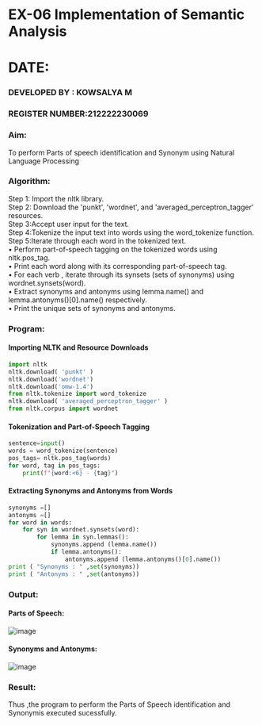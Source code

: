 # EX-06 Implementation of Semantic Analysis
# DATE:
### DEVELOPED BY : KOWSALYA M
### REGISTER NUMBER:212222230069
### Aim: 
To perform Parts of speech identification and Synonym using Natural Language Processing
### Algorithm:
Step 1: Import the nltk library.<br>
Step 2: Download the 'punkt', 'wordnet', and 'averaged_perceptron_tagger' resources.<br>
Step 3:Accept user input for the text.<br>
Step 4:Tokenize the input text into words using the word_tokenize function.<br>
Step 5:Iterate through each word in the tokenized text.<br>
•	Perform part-of-speech tagging on the tokenized words using nltk.pos_tag.<br>
•	Print each word along with its corresponding part-of-speech tag.<br>
•	For each verb , iterate through its synsets (sets of synonyms) using wordnet.synsets(word).<br>
•	Extract synonyms and antonyms using lemma.name() and lemma.antonyms()[0].name() respectively.<br>
•	Print the unique sets of synonyms and antonyms.
### Program:

#### Importing NLTK and Resource Downloads

```Python
import nltk
nltk.download( 'punkt' )
nltk.download('wordnet')
nltk.download('omw-1.4')
from nltk.tokenize import word_tokenize
nltk.download( 'averaged_perceptron_tagger' )
from nltk.corpus import wordnet
```
#### Tokenization and Part-of-Speech Tagging

```Python
sentence=input()
words = word_tokenize(sentence)
pos_tags= nltk.pos_tag(words)
for word, tag in pos_tags:
    print(f"{word:<6} - {tag}")
```
#### Extracting Synonyms and Antonyms from Words

```Python
synonyms =[]
antonyms =[]
for word in words:
    for syn in wordnet.synsets(word):
        for lemma in syn.lemmas():
            synonyms.append (lemma.name())
            if lemma.antonyms():
                antonyms.append (lemma.antonyms()[0].name())
print ( "Synonyms : " ,set(synonyms))
print ( "Antonyms : " ,set(antonyms))
```

### Output:
#### Parts of Speech:

![image](https://github.com/user-attachments/assets/17312b9e-5714-48c9-ab04-bb32a8507b0d)
#### Synonyms and Antonyms:

![image](https://github.com/user-attachments/assets/0c66c14f-b7f5-44cd-898e-18e906113885)

### Result:

Thus ,the program to perform the Parts of Speech identification and Synonymis executed sucessfully.<br>


